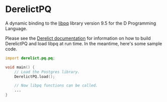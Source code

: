 DerelictPQ
==========

A dynamic binding to the [libpq][1] library version 9.5 for the D Programming Language.

Please see the [Derelict documentation][2] for information on how to build DerelictPQ and load libpq at run time. In the meantime, here's some sample code.

```D
import derelict.pq.pq;

void main() {
    // Load the Postgres library.
    DerelictPQ.load();

    // Now libpq functions can be called.
    ...
}
```

[1]: http://www.postgresql.org/docs/9.3/static/libpq.html
[2]: https://derelictorg.github.io/
